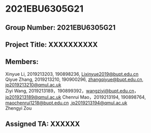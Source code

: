 # 2021EBU6305G21
## Group Number: 2021EBU6305G21
## Project Title: XXXXXXXXXX
## Members:
Xinyue Li, 2019213203, 190898236, Lixinyue2019@bupt.edu.cn    
Qiyue Zhang, 2019213210, 190900296, zhangqiyue@bupt.edu.cn, jp2019213210@qmul.ac.uk   
Ziyi Wang, 2019213189，190899392，wangziyi@bupt.edu.cn，jp2019213189@qmul.ac.uk
Chenrui Mao，2019213194, 190898764, maochenrui1218@bupt.edu.cn ,jp2019213194@qmul.ac.uk  
Zhengyi Zou    

## Assigned TA: XXXXXX
